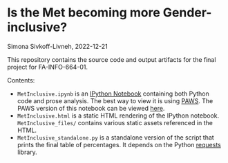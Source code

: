 # Is the Met becoming more Gender-inclusive?

Simona Sivkoff-Livneh, 2022-12-21

This repository contains the source code and output artifacts for the final
project for FA-INFO-664-01.

Contents:

* `MetInclusive.ipynb` is an [IPython Notebook](https://jupyter.org/try) containing both Python code and prose analysis. The best way to view it is using [PAWS](https://wikitech.wikimedia.org/wiki/PAWS). The PAWS version of this notebook can be viewed [here](https://public.paws.wmcloud.org/User:Kiki2976/MetInclusive.ipynb).
* `MetInclusive.html` is a static HTML rendering of the IPython notebook. `MetInclusive_files/` contains various static assets referenced in the HTML.
* `MetInclusive_standalone.py` is a standalone version of the script that prints the final table of percentages. It depends on the Python [requests](https://requests.readthedocs.io/en/latest/) library.
